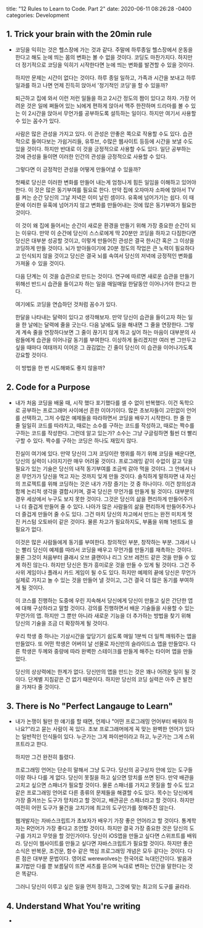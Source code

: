 
title: "12 Rules to Learn to Code. Part 2"
date: 2020-06-11 08:26:28 -0400
categories: Development


## 1. Trick your brain with the 20min rule

- 코딩을 익히는 것은 헬스장에 가는 것과 같다. 주말에 하루종일 헬스장에서 운동을 한다고 해도 눈에 띄는 몸의 변화는 볼 수 없을 것이다. 코딩도 마찬가지다. 하지만 더 정기적으로 코딩을 익히기 시작한다면 눈에 띄는 변화를 발견할 수 있을 것이다. 
  
  하지만 문제는 시간이 없다는 것이다. 하루 종일 일하고, 가족과 시간을 보내고 하루 일과를 하고 나면 언제 진득히 앉아서 '정기적인 코딩'을 할 수 있을까?
  
  퇴근하고 집에 와서 이런 저런 일들을 하고 2시간 정도의 짬이 있다고 하자. 가장 어려운 것은 일에 쩌들어 있는 뇌에게 편하게 앉아서 맥주 한잔하며 드라마를 볼 수 있는 이 2시간을 앉아서 무언가를 공부하도록 설득하는 일이다. 
  하지만 여기서 사용할 수 있는 꼼수가 있다.
  
  사람은 많은 관성을 가지고 있다. 이 관성은 안좋은 쪽으로 작용할 수도 있다. 습관적으로 들여다보는 가쉽거리들, 유투브, 수많은 웹사이트 등등에 시간을 보낼 수도 있을 것이다. 하지만 반대로 이 것을 긍정적으로 사용할 수도 있다. 일단 공부하는 것에 관성을 들이면 이러한 인간의 관성을 긍정적으로 사용할 수 있다. 
  
  그렇다면 이 긍정적인 관성을 어떻게 만들어낼 수 있을까?
  
  첫째로 당신은 이러한 변화를 만들어 내는게 엄청나게 힘든 일임을 이해하고 있어야 한다. 이 것은 많은 동기부여를 필요로 한다. 만약 집에 오자마자 소파에 앉아서 TV를 켜는 순간 당신의 그날 저녁은 이미 날린 셈이다. 유혹에 넘어가기는 쉽다. 이 때문에 이러한 유혹에 넘어가지 않고 변화를 만들어내는 것에 많은 동기부여가 필요한 것이다.
  
  이 것이 왜 집에 들어서는 순간이 새로운 환경을 만들기 위해 가장 중요한 순간이 되는 이유다. 만약 이 순간에 당신이 스스로에게 딱 20분만 코딩을 하자고 다짐한다면 당신은 대부분 성공할 것이고, 이렇게 만들어진 관성은 결국 한시간 혹은 그 이상을 코딩하게 만들 것이다. 뇌가 받아들이기에 20분 정도의 작업은 큰 노력이 필요하다고 인식되지 않을 것이고 당신은 결국 뇌를 속여서 당신의 저녁에 긍정적인 변화를 가져올 수 있을 것이다.
  
  다음 단계는 이 것을 습관으로 만드는 것이다. 연구에 따르면 새로운 습관을 만들기 위해선 반드시 습관을 들이고자 하는 일을 매일매일 한달동안 이어나가야 한다고 한다. 
  
  여기에도 코딩을 연습하던 것처럼 꼼수가 있다.
  
  한달을 나타내는 달력이 있다고 생각해보자. 만약 당신이 습관을 들이고자 하는 일을 한 날에는 달력에 줄을 긋는다. 다음 날에도 일을 해내면 그 줄을 연장한다. 그렇게 계속 줄을 연장하다보면 그 줄이 끊기지 않게 하고 싶어 하는 마음이 대부분의 사람들에게 습관을 이어나갈 동기를 부여한다. 이상하게 들리겠지만 여러 번 그만두고 싶을 때마다 여태까지 이어온 그 끊김없는 긴 줄이 당신이 이 습관을 이어나가도록 강요할 것이다.
  
  
  이 방법을 한 번 시도해봐도 좋지 않을까?

## 2. Code for a Purpose

- 내가 처음 코딩을 배울 때, 시작 했다 포기했다를 셀 수 없이 반복했다. 이건 독학으로 공부하는 프로그래머 사이에선 흔한 이야기이다. 많은 초보자들이 고민없이 언어를 선택하고, 그저 수많은 예제들을 따라하면서 코딩을 배우기 시작한다. 한 줄 한 줄 일일히 코드를 따라치고, 때로는 소수를 구하는 코드를 작성하고, 때로는 짝수를 구하는 코드를 작성한다. 그런데 알고 있는가? 소수는 그냥 구글링하면 훨씬 더 빨리 구할 수 있다. 짝수를 구하는 코딩은 하나도 재밌지 않다. 
  
  진실이 여기에 있다. 만약 당신이 그저 코딩이란 행위를 하기 위해 코딩을 배운다면, 당신의 실력이 나아지기란 매우 어려울 것이다. 프로그래밍 같이 수없이 갈고 닦을 필요가 있는 기술은 당신의 내적 동기부여를 조금씩 갉아 먹을 것이다. 그 안에서 나온 무언가가 당신을 먹고 자는 것까지 잊게 만들 것이다. 솔직하게 말하자면 내 자신의 프로젝트를 위해 코딩하는 것은 내가 가장 즐기는 것 중 하나이다. 이건 창의성과 함께 논리적 생각을 결합시키며, 결국 당신은 무언가를 만들게 될 것이다. 대부분의 경우 세상에서 누구도 보지 못한 것이다. 그것은 당신의 삶을 편리하게 만들어주거나 더 즐겁게 만들어 줄 수 있다. 나아가 많은 사람들의 삶을 편리하게 만들어주거나 더 즐겁게 만들어 줄 수도 있다. 그건 마치 당신의 차고에서 만드는 완전 미치게 멋진 커스텀 오토바이 같은 것이다. 물론 차고가 필요하지도, 부품을 위해 1센트도 쓸 필요가 없다.
  
  이것은 많은 사람들에게 동기를 부여한다. 창의적인 부분, 창작하는 부분. 그래서 나는 빨리 당신이 예제를 따라서 코딩을 배우고 무언가를 만들기를 재촉하는 것이다. 물론 그것이 처음부터 클래시 오브 클랜이나 리그 오브 레전드 같은 것을 만들 수 있게 하진 않는다. 하지만 당신은 뭔가 흥미로운 것을 만들 수 있게 될 것이다. 그건 주사위 게임이나 플래시 카드 게임이 될 수도 있다. 하지만 예제의 끝에 당신은 무언가 실제로 가지고 놀 수 있는 것을 만들어 낼 것이고, 그건 결국 더 많은 동기를 부여하게 될 것이다.
  
  이 코스를 진행하는 도중에 우린 지속해서 당신에게 당신이 만들고 싶은 간단한 앱에 대해 구상하라고 말할 것이다. 강의를 진행하면서 배운 기술들을 사용할 수 있는 무언가의 앱. 하지만 그 뿐만 아니라 새로운 기능을 더 추가하는 방법을 찾기 위해 당신의 기술을 조금 더 확장하게 될 것이다.
  
  우리 학생 중 하나는 기상시간을 앞당기기 쉽도록 매일 1분씩 더 일찍 깨워주는 앱을 만들었다. 또 어떤 학생은 어버이 날 선물로 자신만의 슬라이드쇼 앱을 만들었다. 다른 학생은 두께와 중량에 따라 완벽한 스테이크를 만들게 해주는 타이머 앱을 만들었다.
  
  당신의 상상력에는 한계가 없다. 당신만의 앱을 만드는 것은 꽤나 어려운 일이 될 것이다. 단계별 지침같은 건 없기 때문이다. 하지만 당신의 코딩 실력은 아주 큰 발전을 가져다 줄 것이다.
  
  
## 3. There is No "Perfect Langauge to Learn"

- 내가 논쟁이 될만 한 얘기를 할 때면, 언제나 "어떤 프로그래밍 언어부터 배워야 하나요?"라고 묻는 사람이 꼭 있다. 초보 프로그래머에게 꼭 맞는 완벽한 언어가 있다는 일반적인 인식들이 있다. 누군가는 그게 파이썬이라고 하고, 누군가는 그게 스위프트라고 한다.

  하지만 그건 완전히 틀렸다.
  
  프로그래밍 언어는 단순히 말해서 그냥 도구다. 당신의 공구상자 안에 있는 도구들이랑 하나 다를 게 없다. 당신이 못질을 하고 싶으면 망치를 쓰면 된다. 만약 배관을 고치고 싶으면 스패너가 필요할 것이다. 물론 스패너를 가지고 못질을 할 수도 있고 같은 프로그래밍 언어로 다른 종류의 문제들을 해결할 수도 있다. 목수는 당신에게 가장 즐겨쓰는 도구가 망치라고 할 것이고, 배관공은 스패너라고 할 것이다. 하지만 여전히 어떤 도구가 물건을 고치기에 최고의 도구인가를 정해주진 않는다.
  
  웹개발자는 자바스크립트가 초보자가 배우기 가장 좋은 언어라고 할 것이다. 통계학자는 R언어가 가장 좋다고 조언할 것이다. 하지만 결국 가장 중요한 것은 당신의 도구를 가지고 무엇을 할 것인가이다. 당신이 iOS앱을 만들고 싶다면 스위프트를 배워라. 당신이 웹사이트를 만들고 싶다면 자바스크립트가 필요할 것이다. 하지만 좋은 소식은 반복문, 조건문, 함수 같은 핵심 프로그래밍 개념은 모두 같다는 것이다. 다른 점은 대부분 문법이다. 영어로 werewolves는 한국어로 늑대인간이다. 발음과 표기법만 다를 뿐 보름달이 뜨면 셔츠를 뜯으며 늑대로 변하는 인간을 말한다는 것은 똑같다.
  
  그러니 당신이 이루고 싶은 일을 먼저 정하고, 그것에 맞는 최고의 도구를 골라라.
  
## 4. Understand What You're writing

- 

